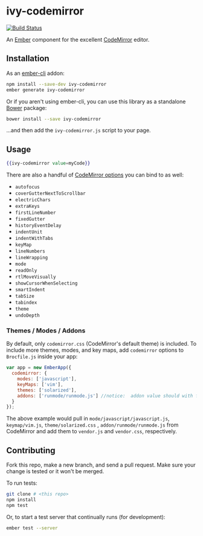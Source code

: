 # ivy-codemirror

[![Build Status](https://travis-ci.org/IvyApp/ivy-codemirror.svg?branch=master)](https://travis-ci.org/IvyApp/ivy-codemirror)

An [Ember](http://emberjs.com) component for the excellent
[CodeMirror](http://codemirror.net) editor.

## Installation

As an [ember-cli](http://www.ember-cli.com/) addon:

```sh
npm install --save-dev ivy-codemirror
ember generate ivy-codemirror
```

Or if you aren't using ember-cli, you can use this library as a standalone
[Bower](http://bower.io/) package:

```sh
bower install --save ivy-codemirror
```

...and then add the `ivy-codemirror.js` script to your page.

## Usage

```handlebars
{{ivy-codemirror value=myCode}}
```

There are also a handful of
[CodeMirror options](http://codemirror.net/doc/manual.html#config) you can bind
to as well:

  * `autofocus`
  * `coverGutterNextToScrollbar`
  * `electricChars`
  * `extraKeys`
  * `firstLineNumber`
  * `fixedGutter`
  * `historyEventDelay`
  * `indentUnit`
  * `indentWithTabs`
  * `keyMap`
  * `lineNumbers`
  * `lineWrapping`
  * `mode`
  * `readOnly`
  * `rtlMoveVisually`
  * `showCursorWhenSelecting`
  * `smartIndent`
  * `tabSize`
  * `tabindex`
  * `theme`
  * `undoDepth`

### Themes / Modes / Addons

By default, only `codemirror.css` (CodeMirror's default theme) is included. To
include more themes, modes, and key maps, add `codemirror` options to `Brocfile.js` inside
your app:

```js
var app = new EmberApp({
  codemirror: {
    modes: ['javascript'],
    keyMaps: ['vim'],
    themes: ['solarized'],
    addons: ['runmode/runmode.js'] //notice:  addon value should with file extention, for include js or css
  }
});
```

The above example would pull in `mode/javascript/javascript.js`,
`keymap/vim.js`, `theme/solarized.css` , `addon/runmode/runmode.js` 
from CodeMirror and add them to
`vendor.js` and `vendor.css`, respectively.

## Contributing

Fork this repo, make a new branch, and send a pull request. Make sure your
change is tested or it won't be merged.

To run tests:

```sh
git clone # <this repo>
npm install
npm test
```

Or, to start a test server that continually runs (for development):

```sh
ember test --server
```
